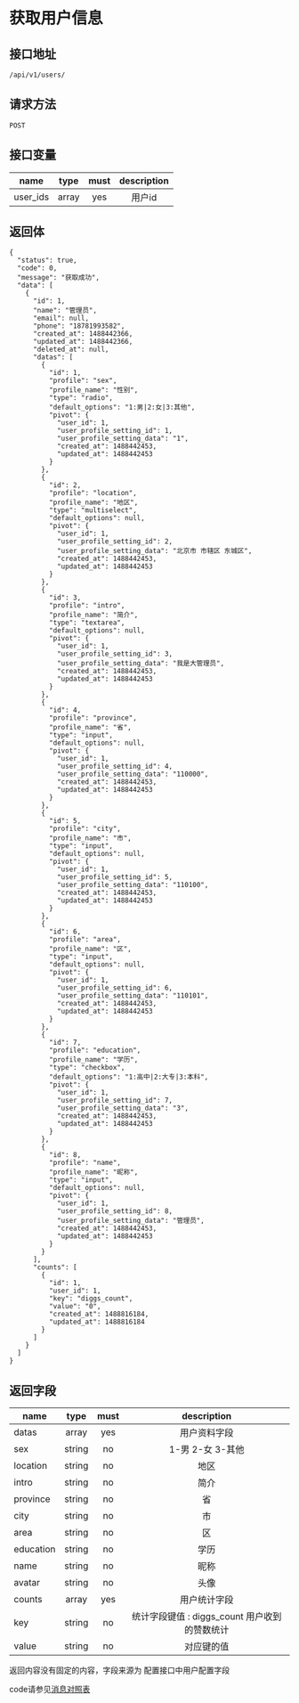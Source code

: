 # 获取用户信息

## 接口地址

`/api/v1/users/`

## 请求方法

```POST ```

## 接口变量
| name     | type     | must     | description |
|----------|:--------:|:--------:|:--------:|
| user_ids | array    | yes      | 用户id   |

## 返回体

```json5
{
  "status": true,
  "code": 0,
  "message": "获取成功",
  "data": [
    {
      "id": 1,
      "name": "管理员",
      "email": null,
      "phone": "18781993582",
      "created_at": 1488442366,
      "updated_at": 1488442366,
      "deleted_at": null,
      "datas": [
        {
          "id": 1,
          "profile": "sex",
          "profile_name": "性别",
          "type": "radio",
          "default_options": "1:男|2:女|3:其他",
          "pivot": {
            "user_id": 1,
            "user_profile_setting_id": 1,
            "user_profile_setting_data": "1",
            "created_at": 1488442453,
            "updated_at": 1488442453
          }
        },
        {
          "id": 2,
          "profile": "location",
          "profile_name": "地区",
          "type": "multiselect",
          "default_options": null,
          "pivot": {
            "user_id": 1,
            "user_profile_setting_id": 2,
            "user_profile_setting_data": "北京市 市辖区 东城区",
            "created_at": 1488442453,
            "updated_at": 1488442453
          }
        },
        {
          "id": 3,
          "profile": "intro",
          "profile_name": "简介",
          "type": "textarea",
          "default_options": null,
          "pivot": {
            "user_id": 1,
            "user_profile_setting_id": 3,
            "user_profile_setting_data": "我是大管理员",
            "created_at": 1488442453,
            "updated_at": 1488442453
          }
        },
        {
          "id": 4,
          "profile": "province",
          "profile_name": "省",
          "type": "input",
          "default_options": null,
          "pivot": {
            "user_id": 1,
            "user_profile_setting_id": 4,
            "user_profile_setting_data": "110000",
            "created_at": 1488442453,
            "updated_at": 1488442453
          }
        },
        {
          "id": 5,
          "profile": "city",
          "profile_name": "市",
          "type": "input",
          "default_options": null,
          "pivot": {
            "user_id": 1,
            "user_profile_setting_id": 5,
            "user_profile_setting_data": "110100",
            "created_at": 1488442453,
            "updated_at": 1488442453
          }
        },
        {
          "id": 6,
          "profile": "area",
          "profile_name": "区",
          "type": "input",
          "default_options": null,
          "pivot": {
            "user_id": 1,
            "user_profile_setting_id": 6,
            "user_profile_setting_data": "110101",
            "created_at": 1488442453,
            "updated_at": 1488442453
          }
        },
        {
          "id": 7,
          "profile": "education",
          "profile_name": "学历",
          "type": "checkbox",
          "default_options": "1:高中|2:大专|3:本科",
          "pivot": {
            "user_id": 1,
            "user_profile_setting_id": 7,
            "user_profile_setting_data": "3",
            "created_at": 1488442453,
            "updated_at": 1488442453
          }
        },
        {
          "id": 8,
          "profile": "name",
          "profile_name": "昵称",
          "type": "input",
          "default_options": null,
          "pivot": {
            "user_id": 1,
            "user_profile_setting_id": 8,
            "user_profile_setting_data": "管理员",
            "created_at": 1488442453,
            "updated_at": 1488442453
          }
        }
      ],
      "counts": [
        {
          "id": 1,
          "user_id": 1,
          "key": "diggs_count",
          "value": "0",
          "created_at": 1488816184,
          "updated_at": 1488816184
        }
      ]
    }
  ]
}
```

## 返回字段

| name      | type     | must     | description |
|-----------|:--------:|:--------:|:--------:|
|datas      | array    | yes      | 用户资料字段|
|sex        | string   | no       | 1-男 2-女 3-其他 |
|location   | string   | no       | 地区 |
|intro      | string   | no       | 简介|
|province   | string   | no       | 省|
|city       | string   | no       | 市|
|area       | string   | no       | 区|
|education  | string   | no       | 学历|
|name       | string   | no       | 昵称|
|avatar     | string      | no       | 头像|
|counts     | array    | yes      | 用户统计字段|
|key        | string   | no       | 统计字段键值 : diggs_count 用户收到的赞数统计 |
|value      | string   | no       | 对应键的值 |
返回内容没有固定的内容，字段来源为 配置接口中用户配置字段

code请参见[消息对照表](消息对照表.md)
